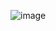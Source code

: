 ![image](https://user-images.githubusercontent.com/74007864/196031387-3d260b76-8733-4b79-9479-29febfd52359.png)

